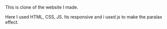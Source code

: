 This is clone of the website I made.

Here I used HTML, CSS, JS.
Its responsive and i used js to make the paralax effect.
